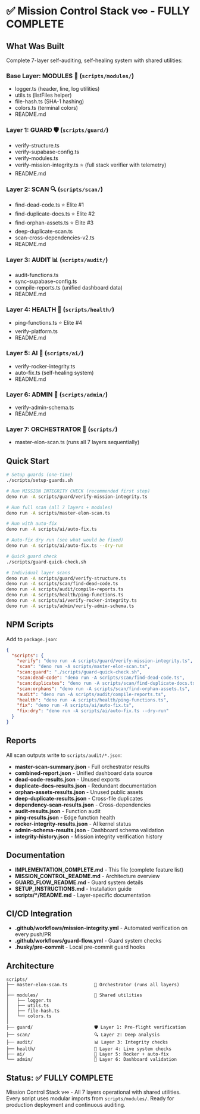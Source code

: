 # ✅ Mission Control Stack v∞ - FULLY COMPLETE

## What Was Built

Complete 7-layer self-auditing, self-healing system with shared utilities:

### Base Layer: MODULES 🧩 (`scripts/modules/`)
- logger.ts (header, line, log utilities)
- utils.ts (listFiles helper)
- file-hash.ts (SHA-1 hashing)
- colors.ts (terminal colors)
- README.md

### Layer 1: GUARD 🛡️ (`scripts/guard/`)
- verify-structure.ts
- verify-supabase-config.ts
- verify-modules.ts
- verify-mission-integrity.ts ⭐ (full stack verifier with telemetry)
- README.md

### Layer 2: SCAN 🔍 (`scripts/scan/`)
- find-dead-code.ts ⭐ Elite #1
- find-duplicate-docs.ts ⭐ Elite #2
- find-orphan-assets.ts ⭐ Elite #3
- deep-duplicate-scan.ts
- scan-cross-dependencies-v2.ts
- README.md

### Layer 3: AUDIT 📊 (`scripts/audit/`)
- audit-functions.ts
- sync-supabase-config.ts
- compile-reports.ts (unified dashboard data)
- README.md

### Layer 4: HEALTH 💚 (`scripts/health/`)
- ping-functions.ts ⭐ Elite #4
- verify-platform.ts
- README.md

### Layer 5: AI 🧠 (`scripts/ai/`)
- verify-rocker-integrity.ts
- auto-fix.ts (self-healing system)
- README.md

### Layer 6: ADMIN 🧭 (`scripts/admin/`)
- verify-admin-schema.ts
- README.md

### Layer 7: ORCHESTRATOR 🚀 (`scripts/`)
- master-elon-scan.ts (runs all 7 layers sequentially)

## Quick Start

```bash
# Setup guards (one-time)
./scripts/setup-guards.sh

# Run MISSION INTEGRITY CHECK (recommended first step)
deno run -A scripts/guard/verify-mission-integrity.ts

# Run full scan (all 7 layers + modules)
deno run -A scripts/master-elon-scan.ts

# Run with auto-fix
deno run -A scripts/ai/auto-fix.ts

# Auto-fix dry run (see what would be fixed)
deno run -A scripts/ai/auto-fix.ts --dry-run

# Quick guard check
./scripts/guard-quick-check.sh

# Individual layer scans
deno run -A scripts/guard/verify-structure.ts
deno run -A scripts/scan/find-dead-code.ts
deno run -A scripts/audit/compile-reports.ts
deno run -A scripts/health/ping-functions.ts
deno run -A scripts/ai/verify-rocker-integrity.ts
deno run -A scripts/admin/verify-admin-schema.ts
```

## NPM Scripts

Add to `package.json`:

```json
{
  "scripts": {
    "verify": "deno run -A scripts/guard/verify-mission-integrity.ts",
    "scan": "deno run -A scripts/master-elon-scan.ts",
    "scan:guard": "./scripts/guard-quick-check.sh",
    "scan:dead-code": "deno run -A scripts/scan/find-dead-code.ts",
    "scan:duplicates": "deno run -A scripts/scan/find-duplicate-docs.ts",
    "scan:orphans": "deno run -A scripts/scan/find-orphan-assets.ts",
    "audit": "deno run -A scripts/audit/compile-reports.ts",
    "health": "deno run -A scripts/health/ping-functions.ts",
    "fix": "deno run -A scripts/ai/auto-fix.ts",
    "fix:dry": "deno run -A scripts/ai/auto-fix.ts --dry-run"
  }
}
```

## Reports

All scan outputs write to `scripts/audit/*.json`:

- **master-scan-summary.json** - Full orchestrator results
- **combined-report.json** - Unified dashboard data source  
- **dead-code-results.json** - Unused exports
- **duplicate-docs-results.json** - Redundant documentation
- **orphan-assets-results.json** - Unused public assets
- **deep-duplicate-results.json** - Cross-file duplicates
- **dependency-scan-results.json** - Cross-dependencies
- **audit-results.json** - Function audit
- **ping-results.json** - Edge function health
- **rocker-integrity-results.json** - AI kernel status
- **admin-schema-results.json** - Dashboard schema validation
- **integrity-history.json** - Mission integrity verification history

## Documentation

- **IMPLEMENTATION_COMPLETE.md** - This file (complete feature list)
- **MISSION_CONTROL_README.md** - Architecture overview
- **GUARD_FLOW_README.md** - Guard system details
- **SETUP_INSTRUCTIONS.md** - Installation guide
- **scripts/*/README.md** - Layer-specific documentation

## CI/CD Integration

- **.github/workflows/mission-integrity.yml** - Automated verification on every push/PR
- **.github/workflows/guard-flow.yml** - Guard system checks
- **.husky/pre-commit** - Local pre-commit guard hooks

## Architecture

```
scripts/
├── master-elon-scan.ts          🚀 Orchestrator (runs all layers)
│
├── modules/                     🧩 Shared utilities
│   ├── logger.ts
│   ├── utils.ts
│   ├── file-hash.ts
│   └── colors.ts
│
├── guard/                       🛡️ Layer 1: Pre-flight verification
├── scan/                        🔍 Layer 2: Deep analysis
├── audit/                       📊 Layer 3: Integrity checks
├── health/                      💚 Layer 4: Live system checks
├── ai/                          🧠 Layer 5: Rocker + auto-fix
└── admin/                       🧭 Layer 6: Dashboard validation
```

## Status: ✅ FULLY COMPLETE

Mission Control Stack v∞ - All 7 layers operational with shared utilities.
Every script uses modular imports from `scripts/modules/`.
Ready for production deployment and continuous auditing.
